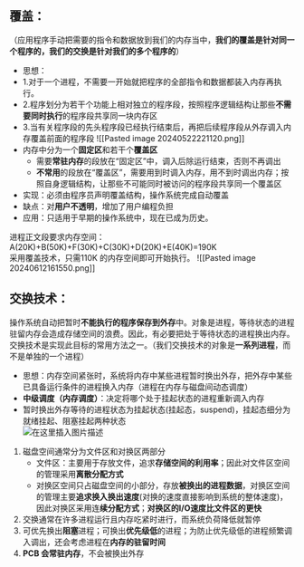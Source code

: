 ## 覆盖：
（应用程序手动把需要的指令和数据放到我们的内存当中，**我们的覆盖是针对同一个程序的，我们的交换是针对我们的多个程序的**）
- 思想：
- 1.对于一个进程，不需要一开始就把程序的全部指令和数据都装入内存再执行。  
- 2.程序划分为若干个功能上相对独立的程序段，按照程序逻辑结构让那些**不需要同时执行**的程序段共享同一块内存区  
- 3.当有关程序段的先头程序段已经执行结束后，再把后续程序段从外存调入内存覆盖前面的程序段
![[Pasted image 20240522221120.png]]
- 内存中分为一个**固定区**和若干个**覆盖区**
    - 需要**常驻内存**的段放在“固定区”中，调入后除运行结束，否则不再调出
    - **不常用**的段放在“覆盖区”，需要用到时调入内存，用不到时调出内存；按照自身逻辑结构，让那些不可能同时被访问的程序段共享同一个覆盖区
- 实现：必须由程序员声明覆盖结构，操作系统完成自动覆盖
- 缺点：对**用户不透明**，增加了用户编程负担
- 应用：只适用于早期的操作系统中，现在已成为历史。

进程正文段要求内存空间：  
A(20K)+B(50K)+F(30K)+C(30K)+D(20K)+E(40K)=190K  
采用覆盖技术，只需110K 的内存空间即可开始执行。
![[Pasted image 20240612161550.png]]
## 交换技术：

操作系统自动把暂时**不能执行的程序保存到外存**中。对象是进程，等待状态的进程驻留内存会造成存储空间的浪费。因此，有必要把处于等待状态的进程换出内存。交换技术是实现此目标的常用方法之一。（我们交换技术的对象是**一系列进程**，而不是单独的一个进程）

- 思想：内存空间紧张时，系统将内存中某些进程暂时换出外存，把外存中某些已具备运行条件的进程换入内存（进程在内存与磁盘间动态调度）
- **中级调度（内存调度）**：决定将哪个处于挂起状态的进程重新调入内存
- 暂时换出外存等待的进程状态为挂起状态(挂起态，suspend)，挂起态细分为就绪挂起、阻塞挂起两种状态  
![在这里插入图片描述](https://img-blog.csdnimg.cn/b3d42626a11f45a9990316f82452b22c.png)


1. 磁盘空间通常分为文件区和对换区两部分
    - 文件区：主要用于存放文件，追求**存储空间的利用率**；因此对文件区空间的管理采用**离散分配方式**
    - 对换区空间只占磁盘空间的小部分，存放**被换出的进程数据**，对换区空间的管理主要**追求换入换出速度**(对换的速度直接影响到系统的整体速度)，因此对换区采用连**续分配方式**；**对换区的I/O速度比文件区的更快**
2. 交换通常在许多进程运行且内存吃紧时进行，而系统负荷降低就暂停
3. 可优先换出**阻塞**进程；可换出**优先级低**的进程；为防止优先级低的进程频繁调入调出，还会考虑进程在**内存的驻留时间**
4. **PCB 会常驻内存**，不会被换出外存

